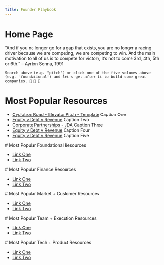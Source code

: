 ```yaml
---
Title: Founder Playbook
---
```


# Home Page

<div class="home-lead-content">
	“And if you no longer go for a gap that exists, you are no longer a racing driver because we are competing, we are competing to win. And the main motivation to all of us is to compete for victory, it’s not to come 3rd, 4th, 5th or 6th.” – Ayrton Senna, 1991

	Search above (e.g. "pitch") or click one of the five volumes above (e.g. "foundational") and let's get after it to build some great companies. 💯 🙌 🚀
</div>

<div markdown="1" class="medium-12 home-popular-resources">

# Most Popular Resources

* [Cyclotron Road - Elevator Pitch - Template](/foundational/eoe-elevator-pitch/cyclotron-road-elevator-pitch-template.pptx.md)
Caption One
* [Equity v Debt v Revenue](#)
Caption Two
* [Corporate Partnerships - JDA](#)
Caption Three
* [Equity v Debt v Revenue](#)
Caption Four
* [Equity v Debt v Revenue](#)
Caption Five

</div>

<div markdown="1" class="medium-12 home-popular-slider">
<div markdown="1" class="home-slider-foundational">
# Most Popular Foundational Resources

* [Link One](#)
* [Link Two](#)
</div>

<div markdown="1" class="home-slider-foundational">
# Most Popular Finance Resources

* [Link One](#)
* [Link Two](#)
</div>

<div markdown="1" class="home-slider-foundational">
# Most Popular Market + Customer Resources

* [Link One](#)
* [Link Two](#)
</div>

<div markdown="1" class="home-slider-foundational">
# Most Popular Team + Execution Resources

* [Link One](#)
* [Link Two](#)
</div>

<div markdown="1" class="home-slider-foundational">
# Most Popular Tech + Product Resources

* [Link One](#)
* [Link Two](#)
</div>
</div>